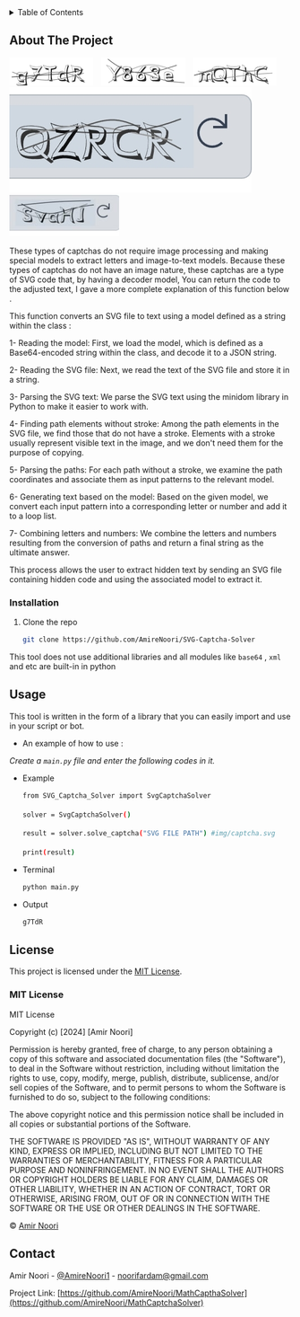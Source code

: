 <details>
  <summary>Table of Contents</summary>
  <ol>
    <li>
      <a href="#about-the-project">About The Project</a>
    </li>
    <li>
      <ul>
        <li><a href="#installation">Installation</a></li>
      </ul>
    </li>
    <li><a href="#usage">Usage</a></li>
    <li><a href="#license">License</a></li>
    <li><a href="#contact">Contact</a></li>
  </ol>
</details>


## About The Project

<img src="images/captcha-example1.png" alt="captcha example" style="margin-right: 10px;"> <img src="images/captcha-example2.png" alt="captcha example" style="margin-right: 10px;"> <img src="images/captcha-example3.png" alt="captcha example"> <img src="images/captcha-example5.jpg" alt="captcha example"> <img src="images/captcha-example6.jpg" alt="captcha example">

These types of captchas do not require image processing and making special models to extract letters and image-to-text models. Because these types of captchas do not have an image nature, these captchas are a type of SVG code that, by having a decoder model, You can return the code to the adjusted text, I gave a more complete explanation of this function below .

This function converts an SVG file to text using a model defined as a string within the class :

  1- Reading the model: First, we load the model, which is defined as a Base64-encoded string within the class, and decode it to a JSON string.

  2- Reading the SVG file: Next, we read the text of the SVG file and store it in a string.

  3- Parsing the SVG text: We parse the SVG text using the minidom library in Python to make it easier to work with.

  4- Finding path elements without stroke: Among the path elements in the SVG file, we find those that do not have a stroke. Elements with a stroke usually represent visible text in the image, and we don't need them for the purpose of copying.

  5- Parsing the paths: For each path without a stroke, we examine the path coordinates and associate them as input patterns to the relevant model.

  6-  Generating text based on the model: Based on the given model, we convert each input pattern into a corresponding letter or number and add it to a loop list.

  7-  Combining letters and numbers: We combine the letters and numbers resulting from the conversion of paths and return a final string as the ultimate answer.

This process allows the user to extract hidden text by sending an SVG file containing hidden code and using the associated model to extract it.

### Installation

1. Clone the repo
   ```sh
   git clone https://github.com/AmireNoori/SVG-Captcha-Solver
   ```

This tool does not use additional libraries and all modules like `base64` , `xml` and etc are built-in in python


## Usage

This tool is written in the form of a library that you can easily import and use in your script or bot.

* An example of how to use :

_Create a `main.py` file and enter the following codes in it._

* Example
  ```sh
  from SVG_Captcha_Solver import SvgCaptchaSolver

  solver = SvgCaptchaSolver()

  result = solver.solve_captcha("SVG FILE PATH") #img/captcha.svg

  print(result)
  ```
* Terminal
  ```sh
  python main.py
  ```

* Output
  ```sh
  g7TdR
  ```


## License

This project is licensed under the [MIT License](LICENSE).

### MIT License

MIT License

Copyright (c) [2024] [Amir Noori]

Permission is hereby granted, free of charge, to any person obtaining a copy
of this software and associated documentation files (the "Software"), to deal
in the Software without restriction, including without limitation the rights
to use, copy, modify, merge, publish, distribute, sublicense, and/or sell
copies of the Software, and to permit persons to whom the Software is
furnished to do so, subject to the following conditions:

The above copyright notice and this permission notice shall be included in all
copies or substantial portions of the Software.

THE SOFTWARE IS PROVIDED "AS IS", WITHOUT WARRANTY OF ANY KIND, EXPRESS OR
IMPLIED, INCLUDING BUT NOT LIMITED TO THE WARRANTIES OF MERCHANTABILITY,
FITNESS FOR A PARTICULAR PURPOSE AND NONINFRINGEMENT. IN NO EVENT SHALL THE
AUTHORS OR COPYRIGHT HOLDERS BE LIABLE FOR ANY CLAIM, DAMAGES OR OTHER
LIABILITY, WHETHER IN AN ACTION OF CONTRACT, TORT OR OTHERWISE, ARISING FROM,
OUT OF OR IN CONNECTION WITH THE SOFTWARE OR THE USE OR OTHER DEALINGS IN THE
SOFTWARE.

© [Amir Noori](https://github.com/AmireNoori)

## Contact

Amir Noori - [@AmireNoori1](https://t.me/AmireNoori1) - noorifardam@gmail.com

Project Link: [https://github.com/AmireNoori/MathCapthaSolver](https://github.com/AmireNoori/MathCaptchaSolver)
